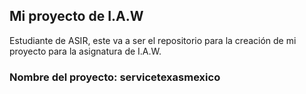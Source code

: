 ## Mi proyecto de I.A.W
Estudiante de ASIR, este va a ser el repositorio para la creación de mi proyecto para la asignatura de I.A.W.

### Nombre del proyecto: servicetexasmexico
